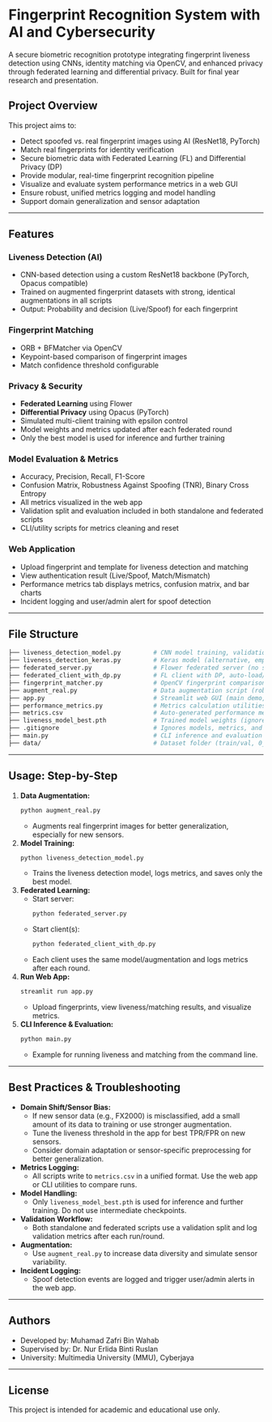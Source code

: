 # Fingerprint Recognition System with AI and Cybersecurity

A secure biometric recognition prototype integrating fingerprint liveness detection using CNNs, identity matching via OpenCV, and enhanced privacy through federated learning and differential privacy. Built for final year research and presentation.

## Project Overview
This project aims to:

- Detect spoofed vs. real fingerprint images using AI (ResNet18, PyTorch)
- Match real fingerprints for identity verification
- Secure biometric data with Federated Learning (FL) and Differential Privacy (DP)
- Provide modular, real-time fingerprint recognition pipeline
- Visualize and evaluate system performance metrics in a web GUI
- Ensure robust, unified metrics logging and model handling
- Support domain generalization and sensor adaptation

---

## Features

### Liveness Detection (AI)
- CNN-based detection using a custom ResNet18 backbone (PyTorch, Opacus compatible)
- Trained on augmented fingerprint datasets with strong, identical augmentations in all scripts
- Output: Probability and decision (Live/Spoof) for each fingerprint

### Fingerprint Matching
- ORB + BFMatcher via OpenCV
- Keypoint-based comparison of fingerprint images
- Match confidence threshold configurable

### Privacy & Security
- **Federated Learning** using Flower
- **Differential Privacy** using Opacus (PyTorch)
- Simulated multi-client training with epsilon control
- Model weights and metrics updated after each federated round
- Only the best model is used for inference and further training

### Model Evaluation & Metrics
- Accuracy, Precision, Recall, F1-Score
- Confusion Matrix, Robustness Against Spoofing (TNR), Binary Cross Entropy
- All metrics visualized in the web app
- Validation split and evaluation included in both standalone and federated scripts
- CLI/utility scripts for metrics cleaning and reset

### Web Application
- Upload fingerprint and template for liveness detection and matching
- View authentication result (Live/Spoof, Match/Mismatch)
- Performance metrics tab displays metrics, confusion matrix, and bar charts
- Incident logging and user/admin alert for spoof detection

---

## File Structure

```bash
├── liveness_detection_model.py         # CNN model training, validation, metrics export (main, PyTorch)
├── liveness_detection_keras.py         # Keras model (alternative, empty by default)
├── federated_server.py                 # Flower federated server (no server-side eval)
├── federated_client_with_dp.py         # FL client with DP, auto-load/save model & metrics, validation
├── fingerprint_matcher.py              # OpenCV fingerprint comparison logic
├── augment_real.py                     # Data augmentation script (robust, for sensor adaptation)
├── app.py                              # Streamlit web GUI (main demo, metrics visualization)
├── performance_metrics.py              # Metrics calculation utilities
├── metrics.csv                         # Auto-generated performance metrics (ignored by git)
├── liveness_model_best.pth             # Trained model weights (ignored by git)
├── .gitignore                          # Ignores models, metrics, and data
├── main.py                             # CLI inference and evaluation example
├── data/                               # Dataset folder (train/val, 0_live/spoof)
```

---

## Usage: Step-by-Step

1. **Data Augmentation:**
   ```bash
   python augment_real.py
   ```
   - Augments real fingerprint images for better generalization, especially for new sensors.
2. **Model Training:**
   ```bash
   python liveness_detection_model.py
   ```
   - Trains the liveness detection model, logs metrics, and saves only the best model.
3. **Federated Learning:**
   - Start server:
     ```bash
     python federated_server.py
     ```
   - Start client(s):
     ```bash
     python federated_client_with_dp.py
     ```
   - Each client uses the same model/augmentation and logs metrics after each round.
4. **Run Web App:**
   ```bash
   streamlit run app.py
   ```
   - Upload fingerprints, view liveness/matching results, and visualize metrics.
5. **CLI Inference & Evaluation:**
   ```bash
   python main.py
   ```
   - Example for running liveness and matching from the command line.

---

## Best Practices & Troubleshooting

- **Domain Shift/Sensor Bias:**
  - If new sensor data (e.g., FX2000) is misclassified, add a small amount of its data to training or use stronger augmentation.
  - Tune the liveness threshold in the app for best TPR/FPR on new sensors.
  - Consider domain adaptation or sensor-specific preprocessing for better generalization.
- **Metrics Logging:**
  - All scripts write to `metrics.csv` in a unified format. Use the web app or CLI utilities to compare runs.
- **Model Handling:**
  - Only `liveness_model_best.pth` is used for inference and further training. Do not use intermediate checkpoints.
- **Validation Workflow:**
  - Both standalone and federated scripts use a validation split and log validation metrics after each run/round.
- **Augmentation:**
  - Use `augment_real.py` to increase data diversity and simulate sensor variability.
- **Incident Logging:**
  - Spoof detection events are logged and trigger user/admin alerts in the web app.

---

## Authors
- Developed by: Muhamad Zafri Bin Wahab
- Supervised by: Dr. Nur Erlida Binti Ruslan
- University: Multimedia University (MMU), Cyberjaya

---

## License
This project is intended for academic and educational use only.